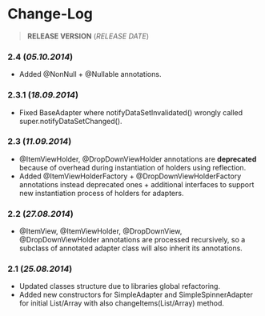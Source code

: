 Change-Log
===============

> **RELEASE VERSION** (<i>RELEASE DATE</i>)

### **2.4** (<i>05.10.2014</i>) ###
- Added @NonNull + @Nullable annotations.

### **2.3.1** (<i>18.09.2014</i>) ###
- Fixed BaseAdapter where notifyDataSetInvalidated() wrongly called super.notifyDataSetChanged().

### **2.3** (<i>11.09.2014</i>) ###
- @ItemViewHolder, @DropDownViewHolder annotations are **deprecated** because of overhead during
instantiation of holders using reflection.
- Added @ItemViewHolderFactory + @DropDownViewHolderFactory annotations instead deprecated ones +
additional interfaces to support new instantiation process of holders for adapters.

### **2.2** (<i>27.08.2014</i>) ###
- @ItemView, @ItemViewHolder, @DropDownView, @DropDownViewHolder annotations are processed recursively, 
so a subclass of annotated adapter class will also inherit its annotations.

### **2.1** (<i>25.08.2014</i>) ###
- Updated classes structure due to libraries global refactoring.
- Added new constructors for SimpleAdapter and SimpleSpinnerAdapter for initial List/Array with also 
changeItems(List/Array) method.